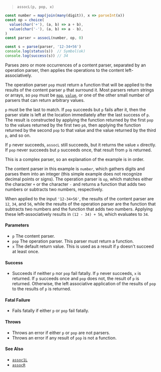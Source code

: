 <!--
 Copyright (c) 2020 Thomas J. Otterson
 
 This software is released under the MIT License.
 https://opensource.org/licenses/MIT
-->

> `assocL(p, pop, x)`

```javascript
const number = map(join(many(digit)), x => parseInt(x))
const op = choice(
  value(char('+'), (a, b) => a + b), 
  value(char('-'), (a, b) => a - b),
)
const parser = assocL(number, op, 0)

const s = parse(parser, '12-34+56')
console.log(status(s))  // Symbol(ok)
console.log(success(s)) // 34
```

Parses zero or more occurrences of a content parser, separated by an operation parser, then applies the operations to the content left-associatively.

The operation parser `pop` must return a function that will be applied to the results of the content parser `p` that surround it. Most parsers return strings or arrays, so `pop` must be [`map`](map.md), [`value`](value.md), or one of the other small number of parsers that can return arbitrary values.

`p` must be the last to match. If `pop` succeeds but `p` fails after it, then the parser state is left at the location immediately after the last success of `p`. The result is constructed by applying the function returned by the first `pop` to the values returned by the first two `p`s, then applying the function returned by the second `pop` to that value and the value returned by the third `p`, and so on.

If `p` never succeeds, `assocL` still succeeds, but it returns the value `x` directly. If `pop` never succeeds but `p` succeeds once, that result from `p` is returned.

This is a complex parser, so an explanation of the example is in order.

The content parser in this example is `number`, which gathers digits and parses them into an integer (this simple example does not recognize decimal points or signs). The operation parser is `op`, which matches either the character `+` or the character `-` and returns a function that adds two numbers or subtracts two numbers, respectively.

When applied to the input `'12-34+56'`, the results of the content parser are `12`, `34`, and `56`, while the results of the operation parser are the function that subtracts two numbers and the function that adds two numbers. Applying these left-associatively results in `(12 - 34) + 56`, which evaluates to `34`.

#### Parameters

* `p` The content parser.
* `pop` The operation parser. This parser must return a function.
* `x` The default return value. This is used as a result if `p` doesn't succeed at least once.

#### Success

* Succeeds if neither `p` nor `pop` fail fatally. If `p` never succeeds, `x` is returned. If `p` succeeds once and `pop` does not, the result of `p` is returned. Otherwise, the left associative application of the results of `pop` to the results of `p` is returned.

#### Fatal Failure

* Fails fatally if either `p` or `pop` fail fatally.

#### Throws

* Throws an error if either `p` or `pop` are not parsers.
* Throws an error if any result of `pop` is not a function.

#### See Also

* [`assoc1L`](assoc1l.md)
* [`assocR`](assocr.md)